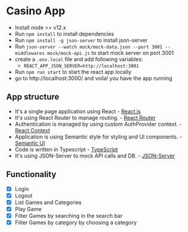 # Casino App

- Install node >= v12.x
- Run `npm install` to install dependencies
- Run `npm install -g json-server` to install json-server
- Run `json-server --watch mock/mock-data.json --port 3001 --middlewares mock/mock-api.js` to start mock server on port 3001
- create a `.env.local` file and add following variables:
  - `REACT_APP_JSON_SERVER=http://localhost:3001`
- Run `npm run start` to start the react app locally
- go to http://localhost:3000/ and voila! you have the app running

## App structure

- It's a single page application using React - [React.js](https://reactjs.org/)
- It's using React Router to manage routing. - [React Router](https://reacttraining.com/react-router/web/guides/quick-start)
- Authentication is managed by using custom AuthProvider context. - [React Context](https://reactjs.org/docs/context.html)
- Application is using Semantic style for styling and UI components. - [Semantic UI](https://react.semantic-ui.com/)
- Code is written in Typescript - [TypeScript](https://www.typescriptlang.org/)
- It's using JSON-Server to mock API calls and DB. - [JSON-Server](https://github.com/typicode/json-server)

## Functionality

- [x] Login
- [x] Logout
- [x] List Games and Categories
- [x] Play Game
- [x] Filter Games by searching in the search bar
- [x] Filter Games by category by choosing a category

